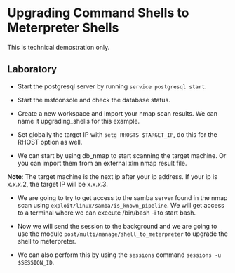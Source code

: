 # Upgrading Command Shells to Meterpreter Shells

This is technical demostration only.

## Laboratory

- Start the postgresql server by running `service postgresql start`.

- Start the msfconsole and check the database status.

- Create a new workspace and import your nmap scan results. We can name it upgrading_shells for this example.

- Set globally the target IP with `setg RHOSTS $TARGET_IP`, do this for the RHOST option as well.

- We can start by using db_nmap to start scanning the target machine. Or you can import them from an external xlm nmap result file.

**Note**: The target machine is the next ip after your ip address. If your ip is x.x.x.2, the target IP will be x.x.x.3.

- We are going to try to get access to the samba server found in the nmap scan using `exploit/linux/samba/is_known_pipeline`. We will get access to a terminal where we can execute /bin/bash -i to start bash.

- Now we will send the session to the background and we are going to use the module `post/multi/manage/shell_to_meterpreter` to upgrade the shell to meterpreter.

- We can also perform this by using the `sessions` command `sessions -u $SESSION_ID`.
